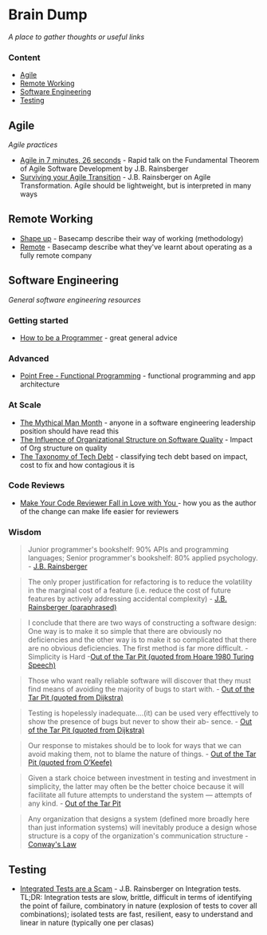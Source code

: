 # Brain Dump

_A place to gather thoughts or useful links_

### Content
- [Agile](#agile)
- [Remote Working](#remote-working)
- [Software Engineering](#software-engineering)
- [Testing](#testing)

## Agile

*Agile practices*

- [Agile in 7 minutes, 26 seconds](https://youtu.be/WSes_PexXcA) - Rapid talk on the Fundamental Theorem of Agile Software Development by J.B. Rainsberger
- [Surviving your Agile Transition](https://youtu.be/UQOmGiv7rUk) - J.B. Rainsberger on Agile Transformation. Agile should be lightweight, but is interpreted in many ways

## Remote Working

- [Shape up](https://basecamp.com/shapeup) - Basecamp describe their way of working (methodology)
- [Remote](https://basecamp.com/books/remote) - Basecamp describe what they've learnt about operating as a fully remote company

## Software Engineering

*General software engineering resources*

### Getting started

- [How to be a Programmer](https://www.doc.ic.ac.uk/~susan/475/HowToBeAProgrammer.pdf) - great general advice

### Advanced
- [Point Free - Functional Programming](https://www.pointfree.co/) - functional programming and app architecture

### At Scale
- [The Mythical Man Month](https://en.wikipedia.org/wiki/The_Mythical_Man-Month) - anyone in a software engineering leadership position should have read this
- [The Influence of Organizational Structure on Software Quality](https://www.microsoft.com/en-us/research/wp-content/uploads/2016/02/tr-2008-11.pdf) - Impact of Org structure on quality
- [The Taxonomy of Tech Debt](https://technology.riotgames.com/news/taxonomy-tech-debt) - classifying tech debt based on impact, cost to fix and how contagious it is

### Code Reviews
- [Make Your Code Reviewer Fall in Love with You
](https://mtlynch.io/code-review-love/) - how you as the author of the change can make life easier for reviewers

### Wisdom
> Junior programmer's bookshelf: 90% APIs and programming languages; Senior programmer's bookshelf: 80% applied psychology. - [J.B. Rainsberger](https://twitter.com/jbrains/status/616228270841962496?s=20)

> The only proper justification for refactoring is to reduce the volatility in the marginal cost of a feature (i.e. reduce the cost of future features by actively addressing accidental complexity) - [J.B. Rainsberger (paraphrased)](https://www.youtube.com/watch?v=UQOmGiv7rUk)

> I conclude that there are two ways of constructing a software design: One way is to make it so simple that there are obviously no deficiencies and the other way is to make it so complicated that there are no obvious deficiencies. The first method is far more difficult. - Simplicity is Hard -[Out of the Tar Pit (quoted from Hoare 1980 Turing Speech)](https://blog.royalsloth.eu/articles/outOfTheTarPit.pdf)

> Those who want really reliable software will discover that they must find means of avoiding the majority of bugs to start with. - [Out of the Tar Pit (quoted from Dijkstra)](https://blog.royalsloth.eu/articles/outOfTheTarPit.pdf)

> Testing is hopelessly inadequate....(it) can be used very effecttively to show the presence of bugs but never to show their ab- sence. - [Out of the Tar Pit (quoted from Dijkstra)](https://blog.royalsloth.eu/articles/outOfTheTarPit.pdf)

> Our response to mistakes should be to look for ways that we can avoid making them, not to blame the nature of things. - [Out of the Tar Pit (quoted from O’Keefe)](https://blog.royalsloth.eu/articles/outOfTheTarPit.pdf)

> Given a stark choice between investment in testing and investment in simplicity, the latter may often be the better choice because it will facilitate all future attempts to understand the system — attempts of any kind. - [Out of the Tar Pit](https://blog.royalsloth.eu/articles/outOfTheTarPit.pdf)

> Any organization that designs a system (defined more broadly here than just information systems) will inevitably produce a design whose structure is a copy of the organization's communication structure - [Conway's Law](https://en.wikipedia.org/wiki/Conway%27s_law)

## Testing
- [Integrated Tests are a Scam](https://vimeo.com/80533536) - J.B. Rainsberger on Integration tests. TL;DR: Integration tests are slow, brittle, difficult in terms of identifying the point of failure, combinatory in nature (explosion of tests to cover all combinations); isolated tests are fast, resilient, easy to understand and linear in nature (typically one per clasas)
